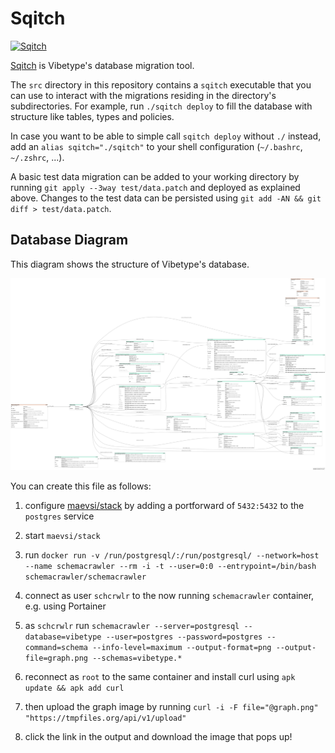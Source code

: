 # Sqitch

[<img src="https://sqitch.org/img/sqitch-logo.svg" alt="Sqitch" width="1000"/>](https://sqitch.org/)

[Sqitch](https://sqitch.org/) is Vibetype's database migration tool.

The `src` directory in this repository contains a `sqitch` executable that you can use to interact with the migrations residing in the directory's subdirectories.
For example, run `./sqitch deploy` to fill the database with structure like tables, types and policies.

In case you want to be able to simple call `sqitch deploy` without `./` instead, add an `alias sqitch="./sqitch"` to your shell configuration (`~/.bashrc`, `~/.zshrc`, ...).

A basic test data migration can be added to your working directory by running `git apply --3way test/data.patch` and deployed as explained above.
Changes to the test data can be persisted using `git add -AN && git diff > test/data.patch`.

## Database Diagram

This diagram shows the structure of Vibetype's database.

![Graph](./docs/graph.png)

You can create this file as follows:

1. configure [maevsi/stack](https://github.com/maevsi/stack) by adding a portforward of `5432:5432` to the `postgres` service

1. start `maevsi/stack`

1. run `docker run -v /run/postgresql/:/run/postgresql/ --network=host --name schemacrawler --rm -i -t --user=0:0 --entrypoint=/bin/bash schemacrawler/schemacrawler`

1. connect as user `schcrwlr` to the now running `schemacrawler` container, e.g. using Portainer

1. as `schcrwlr` run `schemacrawler --server=postgresql --database=vibetype --user=postgres --password=postgres --command=schema --info-level=maximum --output-format=png --output-file=graph.png --schemas=vibetype.*`

1. reconnect as `root` to the same container and install curl using `apk update && apk add curl`

1. then upload the graph image by running `curl -i -F file="@graph.png" "https://tmpfiles.org/api/v1/upload"`

1. click the link in the output and download the image that pops up!
